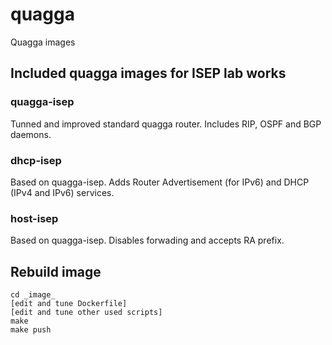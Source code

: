# quagga
Quagga images

## Included quagga images for ISEP lab works
### quagga-isep
Tunned and improved standard quagga router. Includes RIP, OSPF and BGP daemons. 

### dhcp-isep
Based on quagga-isep.
Adds Router Advertisement (for IPv6) and DHCP (IPv4 and IPv6) services.

### host-isep
Based on quagga-isep.
Disables forwading and accepts RA prefix.

## Rebuild image

```
cd _image_
[edit and tune Dockerfile]
[edit and tune other used scripts]
make
make push
```


